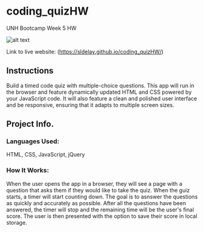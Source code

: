 # coding_quizHW
UNH Bootcamp Week 5 HW

![alt text](Images/codequiz.png)

Link to live website: (https://sldelay.github.io/coding_quizHW/)

## Instructions

 Build a timed code quiz with multiple-choice questions. This app will run in the browser and feature dynamically updated HTML and CSS powered by your JavaScript code. It will also feature a clean and polished user interface and be responsive, ensuring that it adapts to multiple screen sizes.

## Project Info.

### Languages Used:
HTML, CSS, JavaScript, jQuery

### How It Works:
When the user opens the app in a browser, they will see a page with a question that asks them if they would like to take the quiz. When the guiz starts, a timer will start counting down. The goal is to asnswer the questions as quickly and accurately as possible. After all the questions have been answered, the timer will stop and the remaining time will be the user's final score. The user is then presented with the option to save their score in local storage. 
